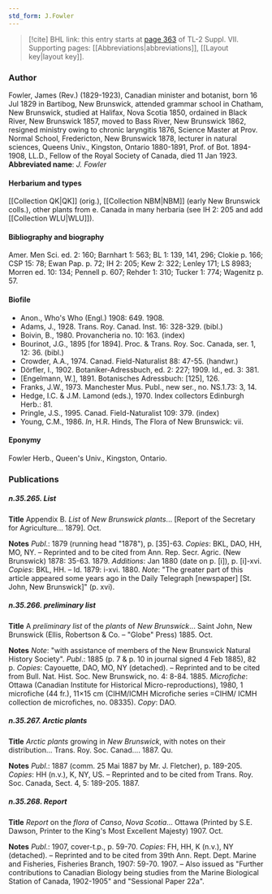```yaml
---
std_form: J.Fowler
---
```


> [!cite] BHL link: this entry starts at [page 363](https://www.biodiversitylibrary.org/page/33259867) of TL-2 Suppl. VII.
> Supporting pages: [[Abbreviations|abbreviations]], [[Layout key|layout key]].

### Author

Fowler, James (Rev.) (1829-1923), Canadian minister and botanist, born 16 Jul 1829 in Bartibog, New Brunswick, attended grammar school in Chatham, New Brunswick, studied at Halifax, Nova Scotia 1850, ordained in Black River, New Brunswick 1857, moved to Bass River, New Brunswick 1862, resigned ministry owing to chronic laryngitis 1876, Science Master at Prov. Normal School, Fredericton, New Brunswick 1878, lecturer in natural sciences, Queens Univ., Kingston, Ontario 1880-1891, Prof. of Bot. 1894-1908, LL.D., Fellow of the Royal Society of Canada, died 11 Jan 1923. 
**Abbreviated name**: *J. Fowler*

#### Herbarium and types

[[Collection QK|QK]] (orig.), [[Collection NBM|NBM]] (early New Brunswick colls.), other plants from e. Canada in many herbaria (see IH 2: 205 and add [[Collection WLU|WLU]]).

#### Bibliography and biography

Amer. Men Sci. ed. 2: 160; Barnhart 1: 563; BL 1: 139, 141, 296; Clokie p. 166; CSP 15: 78; Ewan Pap. p. 72; IH 2: 205; Kew 2: 322; Lenley 171; LS 8983; Morren ed. 10: 134; Pennell p. 607; Rehder 1: 310; Tucker 1: 774; Wagenitz p. 57.

#### Biofile

- Anon., Who's Who (Engl.) 1908: 649. 1908.
- Adams, J., 1928. Trans. Roy. Canad. Inst. 16: 328-329. (bibl.)
- Boivin, B., 1980. Provancheria no. 10: 163. (index)
- Bourinot, J.G., 1895 \[for 1894\]. Proc. & Trans. Roy. Soc. Canada, ser. 1, 12: 36. (bibl.)
- Crowder, A.A., 1974. Canad. Field-Naturalist 88: 47-55. (handwr.)
- Dörfler, I., 1902. Botaniker-Adressbuch, ed. 2: 227; 1909. Id., ed. 3: 381.
- \[Engelmann, W.\], 1891. Botanisches Adressbuch: \[125\], 126.
- Franks, J.W., 1973. Manchester Mus. Publ., new ser., no. NS.1.73: 3, 14.
- Hedge, I.C. & J.M. Lamond (eds.), 1970. Index collectors Edinburgh Herb.: 81.
- Pringle, J.S., 1995. Canad. Field-Naturalist 109: 379. (index)
- Young, C.M., 1986. *In*, H.R. Hinds, The Flora of New Brunswick: vii.

#### Eponymy

Fowler Herb., Queen's Univ., Kingston, Ontario.

### Publications

##### n.35.265. List

**Title**
Appendix B. *List* of *New Brunswick plants*... \[Report of the Secretary for Agriculture... 1879\]. Oct.

**Notes**
*Publ*.: 1879 (running head "1878"), p. \[35\]-63. *Copies*: BKL, DAO, HH, MO, NY. – Reprinted and to be cited from Ann. Rep. Secr. Agric. (New Brunswick) 1878: 35-63. 1879.
*Additions*: Jan 1880 (date on p. \[i\]), p. \[i\]-xvi. *Copies*: BKL, HH. – Id. 1879: i-xvi. 1880.
*Note*: "The greater part of this article appeared some years ago in the Daily Telegraph \[newspaper\] \[St. John, New Brunswick\]" (p. xvi).

##### n.35.266. preliminary list

**Title**
A *preliminary list* of the *plants* of *New Brunswick*... Saint John, New Brunswick (Ellis, Robertson & Co. – "Globe" Press) 1885. Oct.

**Notes**
*Note*: "with assistance of members of the New Brunswick Natural History Society".
*Publ*.: 1885 (p. 7 & p. 10 in journal signed 4 Feb 1885), 82 p. *Copies*: Cayouette, DAO, MO, NY (detached). – Reprinted and to be cited from Bull. Nat. Hist. Soc. New Brunswick, no. 4: 8-84. 1885. *Microfiche*: Ottawa (Canadian Institute for Historical Micro-reproductions), 1980, 1 microfiche (44 fr.), 11×15 cm (CIHM/ICMH Microfiche series =CIHM/ ICMH collection de microfiches, no. 08335). *Copy*: DAO.

##### n.35.267. Arctic plants

**Title**
*Arctic plants* growing in *New Brunswick*, with notes on their distribution... Trans. Roy. Soc. Canad.... 1887. Qu.

**Notes**
*Publ*.: 1887 (comm. 25 Mai 1887 by Mr. J. Fletcher), p. 189-205. *Copies*: HH (n.v.), K, NY, US. – Reprinted and to be cited from Trans. Roy. Soc. Canada, Sect. 4, 5: 189-205. 1887.

##### n.35.268. Report

**Title**
*Report* on the *flora* of *Canso*, *Nova Scotia*... Ottawa (Printed by S.E. Dawson, Printer to the King's Most Excellent Majesty) 1907. Oct.

**Notes**
*Publ*.: 1907, cover-t.p., p. 59-70. *Copies*: FH, HH, K (n.v.), NY (detached). – Reprinted and to be cited from 39th Ann. Rept. Dept. Marine and Fisheries, Fisheries Branch, 1907: 59-70. 1907. – Also issued as "Further contributions to Canadian Biology being studies from the Marine Biological Station of Canada, 1902-1905" and "Sessional Paper 22a".

